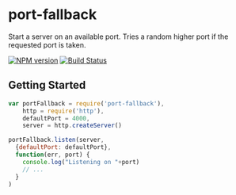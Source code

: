 port-fallback
==============

Start a server on an available port.
Tries a random higher port if the requested port is taken.

[![NPM version](http://img.shields.io/npm/v/port-fallback.svg?style=flat-square)](https://www.npmjs.org/package/port-fallback)
[![Build Status](http://img.shields.io/travis/hurrymaplelad/port-fallback/master.svg?style=flat-square)](https://travis-ci.org/hurrymaplelad/port-fallback)

Getting Started
---------------

```js
var portFallback = require('port-fallback'),
    http = require('http'),
    defaultPort = 4000,
    server = http.createServer()

portFallback.listen(server,
  {defaultPort: defaultPort},
  function(err, port) {
    console.log("Listening on "+port)
    // ...
  }
)
```
